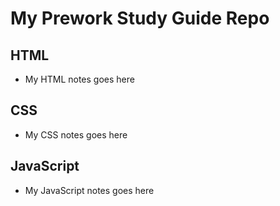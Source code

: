 # My Prework Study Guide Repo

## HTML

- My HTML notes goes here

## CSS

- My CSS notes goes here

## JavaScript

- My JavaScript notes goes here
